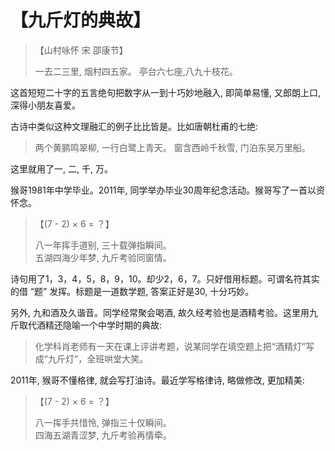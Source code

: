 # 【九斤灯的典故】

> 【山村咏怀 宋 邵康节】
>
> 一去二三里, 烟村四五家。 
> 亭台六七座,八九十枝花。


这首短短二十字的五言绝句把数字从一到十巧妙地融入, 即简单易懂, 又郎朗上口, 深得小朋友喜爱。

古诗中类似这种文理融汇的例子比比皆是。比如唐朝杜甫的七绝:

> 两个黄鹂鸣翠柳, 一行白鹭上青天。
> 窗含西岭千秋雪, 门泊东吴万里船。


这里就用了一, 二, 千, 万。

猴哥1981年中学毕业。2011年, 同学举办毕业30周年纪念活动。猴哥写了一首以资怀念。

> 【(7 - 2) × 6 = ？】
>
> 八一年挥手道别, 三十载弹指瞬间。  
> 五湖四海少年梦, 九斤考验同窗情。


诗句用了1，3，4，5，8，9，10。却少2，6，7。只好借用标题。可谓名符其实的借 “题” 发挥。标题是一道数学题, 答案正好是30, 十分巧妙。

另外, 九和酒及久谐音。同学经常聚会喝酒, 故久经考验也是酒精考验。这里用九斤取代酒精还隐喻一个中学时期的典故:


> 化学科肖老师有一天在课上评讲考题，说某同学在填空题上把“酒精灯”写成“九斤灯”，全班哄堂大笑。


2011年, 猴哥不懂格律, 就会写打油诗。最近学写格律诗, 略做修改, 更加精美:


> 【(7 - 2) × 6 = ？】
>
> 八一挥手共惜怜, 弹指三十仅瞬间。  
> 四海五湖青涩梦, 九斤考验再情牵。
